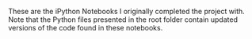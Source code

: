 These are the iPython Notebooks I originally completed the project with. Note that the Python files presented in the root folder contain updated versions of the code found in these notebooks.
